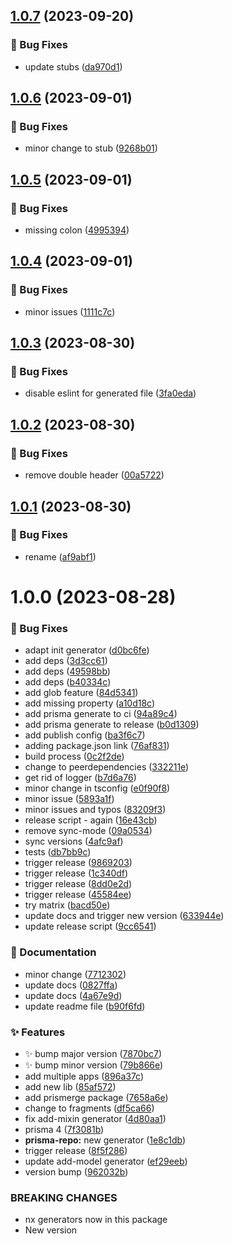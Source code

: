 ## [1.0.7](https://github.com/prisma-utils/prisma-utils/compare/@prisma-utils/prisma-repo@1.0.6...@prisma-utils/prisma-repo@1.0.7) (2023-09-20)


### :bug: Bug Fixes

* update stubs ([da970d1](https://github.com/prisma-utils/prisma-utils/commit/da970d1098dd5be2a3746f21c64a9b19564d1fa4))

## [1.0.6](https://github.com/prisma-utils/prisma-utils/compare/@prisma-utils/prisma-repo@1.0.5...@prisma-utils/prisma-repo@1.0.6) (2023-09-01)


### :bug: Bug Fixes

* minor change to stub ([9268b01](https://github.com/prisma-utils/prisma-utils/commit/9268b011b686082ec93598d36bddf5449e31c481))

## [1.0.5](https://github.com/prisma-utils/prisma-utils/compare/@prisma-utils/prisma-repo@1.0.4...@prisma-utils/prisma-repo@1.0.5) (2023-09-01)


### :bug: Bug Fixes

* missing colon ([4995394](https://github.com/prisma-utils/prisma-utils/commit/4995394267f17bb7012b9ffcc325446cc6ac5f08))

## [1.0.4](https://github.com/prisma-utils/prisma-utils/compare/@prisma-utils/prisma-repo@1.0.3...@prisma-utils/prisma-repo@1.0.4) (2023-09-01)


### :bug: Bug Fixes

* minor issues ([1111c7c](https://github.com/prisma-utils/prisma-utils/commit/1111c7c9b51aff86bdba4e46d5a086fab457d3e6))

## [1.0.3](https://github.com/prisma-utils/prisma-utils/compare/@prisma-utils/prisma-repo@1.0.2...@prisma-utils/prisma-repo@1.0.3) (2023-08-30)


### :bug: Bug Fixes

* disable eslint for generated file ([3fa0eda](https://github.com/prisma-utils/prisma-utils/commit/3fa0edad335403a5890aec702a9783193371f4e5))

## [1.0.2](https://github.com/prisma-utils/prisma-utils/compare/@prisma-utils/prisma-repo@1.0.1...@prisma-utils/prisma-repo@1.0.2) (2023-08-30)


### :bug: Bug Fixes

* remove double header ([00a5722](https://github.com/prisma-utils/prisma-utils/commit/00a572262a54b551286ae971b100ba9c2d612688))

## [1.0.1](https://github.com/prisma-utils/prisma-utils/compare/@prisma-utils/prisma-repo@1.0.0...@prisma-utils/prisma-repo@1.0.1) (2023-08-30)


### :bug: Bug Fixes

* rename ([af9abf1](https://github.com/prisma-utils/prisma-utils/commit/af9abf13a388ee58889733a04c5aed2ba55d3705))

# 1.0.0 (2023-08-28)


### :bug: Bug Fixes

* adapt init generator ([d0bc6fe](https://github.com/prisma-utils/prisma-utils/commit/d0bc6fe5e17d048ddd7658730d34dce1489de867))
* add deps ([3d3cc61](https://github.com/prisma-utils/prisma-utils/commit/3d3cc617092f4b964435b8986c95ab912ebfaa2d))
* add deps ([49598bb](https://github.com/prisma-utils/prisma-utils/commit/49598bb166a3f8cd6168e03de203e503097b5b81))
* add deps ([b40334c](https://github.com/prisma-utils/prisma-utils/commit/b40334c2e49266abebe498351ef85a8d86b2838f))
* add glob feature ([84d5341](https://github.com/prisma-utils/prisma-utils/commit/84d534149d21715b88c137389f24eadeb351feff))
* add missing property ([a10d18c](https://github.com/prisma-utils/prisma-utils/commit/a10d18cd8d72f3f60cb0e24bc0e3cf9369058bcc))
* add prisma generate to ci ([94a89c4](https://github.com/prisma-utils/prisma-utils/commit/94a89c48ee057701486a826988a95d41c0a30d8e))
* add prisma generate to release ([b0d1309](https://github.com/prisma-utils/prisma-utils/commit/b0d130928b6f2ef06115d50d67a9bc598a9897cd))
* add publish config ([ba3f6c7](https://github.com/prisma-utils/prisma-utils/commit/ba3f6c73a29f482b5e6070c1ec9d68d8c76c8746))
* adding package.json link ([76af831](https://github.com/prisma-utils/prisma-utils/commit/76af83118bcc8403471c4888a6cdead0b9baf5fc))
* build process ([0c2f2de](https://github.com/prisma-utils/prisma-utils/commit/0c2f2de1909cc1cd8bc56f2750881e6ee2a15d93))
* change to peerdependencies ([332211e](https://github.com/prisma-utils/prisma-utils/commit/332211e7269b4db0388e7ed9387af10db3212596))
* get rid of logger ([b7d6a76](https://github.com/prisma-utils/prisma-utils/commit/b7d6a76de22315e56426f7fc23fe2ab02e38878b))
* minor change in tsconfig ([e0f90f8](https://github.com/prisma-utils/prisma-utils/commit/e0f90f882a50aef3261512d2fb89b86f45407328))
* minor issue ([5893a1f](https://github.com/prisma-utils/prisma-utils/commit/5893a1f1f3e20bae74eebf9449377b2d1cbfdc0a))
* minor issues and typos ([83209f3](https://github.com/prisma-utils/prisma-utils/commit/83209f38055c11969707a95feffc516a14adf6a8))
* release script - again ([16e43cb](https://github.com/prisma-utils/prisma-utils/commit/16e43cb3acbe209df58d95e2b98b9dd3ca9eb192))
* remove sync-mode ([09a0534](https://github.com/prisma-utils/prisma-utils/commit/09a0534f73601b5d39d11d28bd3c646081a0531b))
* sync versions ([4afc9af](https://github.com/prisma-utils/prisma-utils/commit/4afc9afc3aa131fac6e965f57d1a7d0025aca209))
* tests ([db7bb9c](https://github.com/prisma-utils/prisma-utils/commit/db7bb9c17efb1816374afe76d67ebef245ea71b1))
* trigger release ([9869203](https://github.com/prisma-utils/prisma-utils/commit/986920360f71906bbdc988cc073cec7716b6eb68))
* trigger release ([1c340df](https://github.com/prisma-utils/prisma-utils/commit/1c340df3723b0c1f8f68a130fa2e60bef84af969))
* trigger release ([8dd0e2d](https://github.com/prisma-utils/prisma-utils/commit/8dd0e2d26d061e552295b11dc141aa912e721218))
* trigger release ([45584ee](https://github.com/prisma-utils/prisma-utils/commit/45584eef862c50cf8cf9094ce4578842979e834c))
* try matrix ([bacd50e](https://github.com/prisma-utils/prisma-utils/commit/bacd50e292a817c65bb506169360ae51dc57a7fc))
* update docs and trigger new version ([633944e](https://github.com/prisma-utils/prisma-utils/commit/633944e297f74bf9cbaa96abee119c07373a170f))
* update release script ([9cc6541](https://github.com/prisma-utils/prisma-utils/commit/9cc65411aab268860b77b3218ed4aa7073980f37))


### :memo: Documentation

* minor change ([7712302](https://github.com/prisma-utils/prisma-utils/commit/77123024ce4bab74f05058156c6c60f401754dd3))
* update docs ([0827ffa](https://github.com/prisma-utils/prisma-utils/commit/0827ffa16b62e57ca01ed4f72c61e8684333bbba))
* update docs ([4a67e9d](https://github.com/prisma-utils/prisma-utils/commit/4a67e9dfb080a6e953410bf108e470f94033df2d))
* update readme file ([b90f6fd](https://github.com/prisma-utils/prisma-utils/commit/b90f6fddb085f7acdf749479bdaa55b78078114e))


### :sparkles: Features

* :sparkles: bump major version ([7870bc7](https://github.com/prisma-utils/prisma-utils/commit/7870bc7baedb2943ad488ca8073106b9216bf884))
* :sparkles: bump minor version ([79b866e](https://github.com/prisma-utils/prisma-utils/commit/79b866eba364235e83391dc0835d64a8bd80f38d))
* add multiple apps ([896a37c](https://github.com/prisma-utils/prisma-utils/commit/896a37c08ad3bcb9b5975c110525847e0bfaf0d8))
* add new lib ([85af572](https://github.com/prisma-utils/prisma-utils/commit/85af5727b53d129036ee8265f2a0eab1fcf7ab30))
* add prismerge package ([7658a6e](https://github.com/prisma-utils/prisma-utils/commit/7658a6e506ecd91c4ef0505ea373cb4508d63021))
* change to fragments ([df5ca66](https://github.com/prisma-utils/prisma-utils/commit/df5ca661e66f45b0841c7f03ac0e98890fbc65f8))
* fix add-mixin generator ([4d80aa1](https://github.com/prisma-utils/prisma-utils/commit/4d80aa10597f822ed43ecf3b3249519b44e94bcf))
* prisma 4 ([7f3081b](https://github.com/prisma-utils/prisma-utils/commit/7f3081b5184770904dc1483d1714478c3bf19cc3))
* **prisma-repo:** new generator ([1e8c1db](https://github.com/prisma-utils/prisma-utils/commit/1e8c1db7c9908cfab2acfdb2e8dd40b5d402d586))
* trigger release ([8f5f286](https://github.com/prisma-utils/prisma-utils/commit/8f5f286e4a41cba5358510fcc9faad12399cbb2d))
* update add-model generator ([ef29eeb](https://github.com/prisma-utils/prisma-utils/commit/ef29eebe43fa145b49f1fe9d340c282e3e7496f0))
* version bump ([962032b](https://github.com/prisma-utils/prisma-utils/commit/962032b0d2aeed2d38f9b9186158f89e36f2ce44))


### BREAKING CHANGES

* nx generators now in this package
* New version
